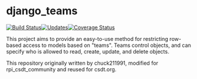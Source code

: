 django\_teams
=============

[![Build Status](https://travis-ci.org/CSDTs/django_teams.svg?branch=master)](https://travis-ci.org/CSDTs/django_teams)[![Updates](https://pyup.io/repos/github/CSDTs/django_teams/shield.svg)](https://pyup.io/repos/github/CSDTs/django_teams/)[![Coverage Status](https://coveralls.io/repos/github/CSDTs/django_teams/badge.svg?branch=master)](https://coveralls.io/github/CSDTs/django_teams?branch=master)

This project aims to provide an easy-to-use method for restricting row-based access to models based on "teams".
Teams control objects, and can specify who is allowed to read, create, update, and delete objects.

This repository originally written by chuck211991, modified for rpi_csdt_community and reused for csdt.org.
